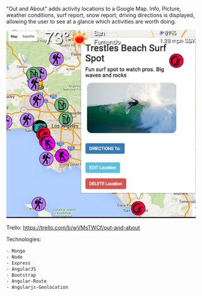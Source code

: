 "Out and About" adds activity locations to a Google Map.
Info, Picture, weather conditions, surf report, snow report, driving directions is displayed,
allowing the user to see at a glance which activities are worth doing.


![alt tag](public/images/mapAPIpic.png)


Trello: https://trello.com/b/wVMsTWCf/out-and-about



Technologies:

    - Mongo
    - Node
    - Express
    - AngularJS
    - Bootstrap
    - Angular-Route
    - Angularjs-Geolocation
